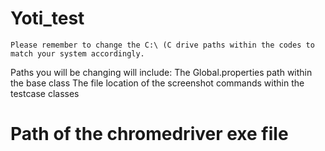# Yoti_test
```
Please remember to change the C:\ (C drive paths within the codes to match your system accordingly.
```
Paths you will be changing will include:
The Global.properties path within the base class
The file location of the screenshot commands within the testcase classes
# Path of the chromedriver exe file

